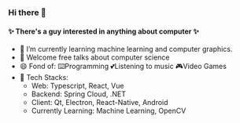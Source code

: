 ### Hi there 👋

#### ✨ There's a guy interested in anything about computer ✨

- 🌱 I’m currently learning machine learning and computer graphics.
- 💬 Welcome free talks about computer science
- 😄 Fond of: ⌨️Programming  💕Listening to music  🎮Video Games
- 🐼 Tech Stacks:
  - Web: Typescript, React, Vue
  - Backend: Spring Cloud, .NET
  - Client: Qt, Electron, React-Native, Android
  - Currently Learning: Machine Learning, OpenCV
